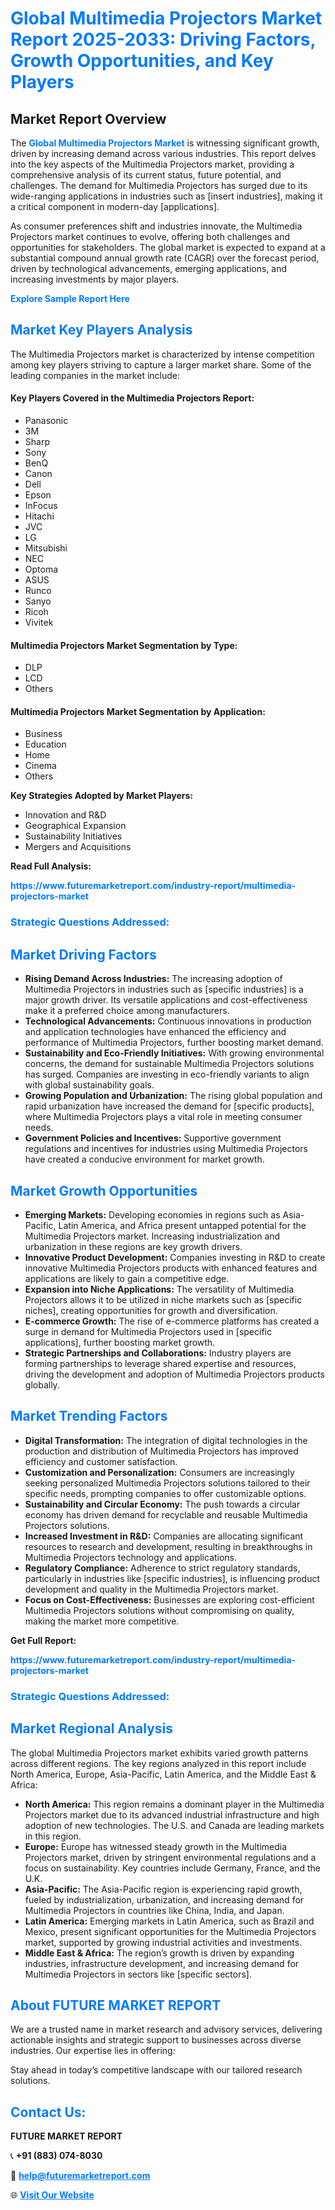 <h1 style="color: #007BFF;">Global Multimedia Projectors Market Report 2025-2033: Driving Factors, Growth Opportunities, and Key Players</h1>

<section id="overview">
<h2>Market Report Overview</h2>
<p>The <a href="https://www.futuremarketreport.com/industry-report/multimedia-projectors-market" style="color: #007BFF; text-decoration: none;"><strong>Global Multimedia Projectors Market</strong></a> is witnessing significant growth, driven by increasing demand across various industries. This report delves into the key aspects of the Multimedia Projectors market, providing a comprehensive analysis of its current status, future potential, and challenges. The demand for Multimedia Projectors has surged due to its wide-ranging applications in industries such as [insert industries], making it a critical component in modern-day [applications].</p>
<p>As consumer preferences shift and industries innovate, the Multimedia Projectors market continues to evolve, offering both challenges and opportunities for stakeholders. The global market is expected to expand at a substantial compound annual growth rate (CAGR) over the forecast period, driven by technological advancements, emerging applications, and increasing investments by major players.</p>
</section>

<section id="overview">
<p><a href="https://www.futuremarketreport.com/request-sample/reportId=75432" style="color: #007BFF; text-decoration: none;"><strong>Explore Sample Report Here</strong></a></p>
</section>

<section id="key-players">
<h2 style="color: #007BFF;">Market Key Players Analysis</h2>
<p>The Multimedia Projectors market is characterized by intense competition among key players striving to capture a larger market share. Some of the leading companies in the market include:</p>
<h4>Key Players Covered in the Multimedia Projectors Report:</h4>
<ul><li>Panasonic</li><li>3M</li><li>Sharp</li><li>Sony</li><li>BenQ</li><li>Canon</li><li>Dell</li><li>Epson</li><li>InFocus</li><li>Hitachi</li><li>JVC</li><li>LG</li><li>Mitsubishi</li><li>NEC</li><li>Optoma</li><li>ASUS</li><li>Runco</li><li>Sanyo</li><li>Ricoh</li><li>Vivitek</li></ul>
<h4>Multimedia Projectors Market Segmentation by Type:</h4>
<ul><li>DLP</li><li>LCD</li><li>Others</li></ul>

<h4>Multimedia Projectors Market Segmentation by Application:</h4>
<ul><li>Business</li><li>Education</li><li>Home</li><li>Cinema</li><li>Others</li></ul>
<p><strong>Key Strategies Adopted by Market Players:</strong></p>
<ul>
<li>Innovation and R&D</li>
<li>Geographical Expansion</li>
<li>Sustainability Initiatives</li>
<li>Mergers and Acquisitions</li>
</ul>
</section>

<section>
<p><strong>Read Full Analysis: </strong></p><a href="https://www.futuremarketreport.com/industry-report/multimedia-projectors-market" style="color: #007BFF; text-decoration: none;"><strong>https://www.futuremarketreport.com/industry-report/multimedia-projectors-market</strong></a>
<h3 style="color: #007BFF;">Strategic Questions Addressed:</h3>
</section>

<section id="driving-factors">
<h2 style="color: #007BFF;">Market Driving Factors</h2>
<ul>
<li><strong>Rising Demand Across Industries:</strong> The increasing adoption of Multimedia Projectors in industries such as [specific industries] is a major growth driver. Its versatile applications and cost-effectiveness make it a preferred choice among manufacturers.</li>
<li><strong>Technological Advancements:</strong> Continuous innovations in production and application technologies have enhanced the efficiency and performance of Multimedia Projectors, further boosting market demand.</li>
<li><strong>Sustainability and Eco-Friendly Initiatives:</strong> With growing environmental concerns, the demand for sustainable Multimedia Projectors solutions has surged. Companies are investing in eco-friendly variants to align with global sustainability goals.</li>
<li><strong>Growing Population and Urbanization:</strong> The rising global population and rapid urbanization have increased the demand for [specific products], where Multimedia Projectors plays a vital role in meeting consumer needs.</li>
<li><strong>Government Policies and Incentives:</strong> Supportive government regulations and incentives for industries using Multimedia Projectors have created a conducive environment for market growth.</li>
</ul>
</section>

<section id="growth-opportunities">
<h2 style="color: #007BFF;">Market Growth Opportunities</h2>
<ul>
<li><strong>Emerging Markets:</strong> Developing economies in regions such as Asia-Pacific, Latin America, and Africa present untapped potential for the Multimedia Projectors market. Increasing industrialization and urbanization in these regions are key growth drivers.</li>
<li><strong>Innovative Product Development:</strong> Companies investing in R&D to create innovative Multimedia Projectors products with enhanced features and applications are likely to gain a competitive edge.</li>
<li><strong>Expansion into Niche Applications:</strong> The versatility of Multimedia Projectors allows it to be utilized in niche markets such as [specific niches], creating opportunities for growth and diversification.</li>
<li><strong>E-commerce Growth:</strong> The rise of e-commerce platforms has created a surge in demand for Multimedia Projectors used in [specific applications], further boosting market growth.</li>
<li><strong>Strategic Partnerships and Collaborations:</strong> Industry players are forming partnerships to leverage shared expertise and resources, driving the development and adoption of Multimedia Projectors products globally.</li>
</ul>
</section>

<section id="trending-factors">
<h2 style="color: #007BFF;">Market Trending Factors</h2>
<ul>
<li><strong>Digital Transformation:</strong> The integration of digital technologies in the production and distribution of Multimedia Projectors has improved efficiency and customer satisfaction.</li>
<li><strong>Customization and Personalization:</strong> Consumers are increasingly seeking personalized Multimedia Projectors solutions tailored to their specific needs, prompting companies to offer customizable options.</li>
<li><strong>Sustainability and Circular Economy:</strong> The push towards a circular economy has driven demand for recyclable and reusable Multimedia Projectors solutions.</li>
<li><strong>Increased Investment in R&D:</strong> Companies are allocating significant resources to research and development, resulting in breakthroughs in Multimedia Projectors technology and applications.</li>
<li><strong>Regulatory Compliance:</strong> Adherence to strict regulatory standards, particularly in industries like [specific industries], is influencing product development and quality in the Multimedia Projectors market.</li>
<li><strong>Focus on Cost-Effectiveness:</strong> Businesses are exploring cost-efficient Multimedia Projectors solutions without compromising on quality, making the market more competitive.</li>
</ul>
</section>

<section>
<p><strong>Get Full Report: </strong></p><a href="https://www.futuremarketreport.com/industry-report/multimedia-projectors-market" style="color: #007BFF; text-decoration: none;"><strong>https://www.futuremarketreport.com/industry-report/multimedia-projectors-market</strong></a>
<h3 style="color: #007BFF;">Strategic Questions Addressed:</h3>
</section>


<section id="regional-analysis">
<h2 style="color: #007BFF;">Market Regional Analysis</h2>
<p>The global Multimedia Projectors market exhibits varied growth patterns across different regions. The key regions analyzed in this report include North America, Europe, Asia-Pacific, Latin America, and the Middle East & Africa:</p>
<ul>
<li><strong>North America:</strong> This region remains a dominant player in the Multimedia Projectors market due to its advanced industrial infrastructure and high adoption of new technologies. The U.S. and Canada are leading markets in this region.</li>
<li><strong>Europe:</strong> Europe has witnessed steady growth in the Multimedia Projectors market, driven by stringent environmental regulations and a focus on sustainability. Key countries include Germany, France, and the U.K.</li>
<li><strong>Asia-Pacific:</strong> The Asia-Pacific region is experiencing rapid growth, fueled by industrialization, urbanization, and increasing demand for Multimedia Projectors in countries like China, India, and Japan.</li>
<li><strong>Latin America:</strong> Emerging markets in Latin America, such as Brazil and Mexico, present significant opportunities for the Multimedia Projectors market, supported by growing industrial activities and investments.</li>
<li><strong>Middle East & Africa:</strong> The region’s growth is driven by expanding industries, infrastructure development, and increasing demand for Multimedia Projectors in sectors like [specific sectors].</li>
</ul>
</section>

<footer>
<h2 style="color: #007BFF;">About FUTURE MARKET REPORT</h2>
<p>We are a trusted name in market research and advisory services, delivering actionable insights and strategic support to businesses across diverse industries. Our expertise lies in offering:</p>

<p>Stay ahead in today’s competitive landscape with our tailored research solutions.</p>

<h2 style="color: #007BFF;">Contact Us:</h2>
<p><strong>FUTURE MARKET REPORT</strong></p>
<p>📞 <strong>+91 (883) 074-8030</strong></p>
<p>📧 <strong><a href="mailto:help@futuremarketreport.com" style="color: #007BFF;">help@futuremarketreport.com</a></strong></p>
<p>🌐 <strong><a href="https://www.futuremarketreport.com/" style="color: #007BFF;">Visit Our Website</a></strong></p>
</footer>